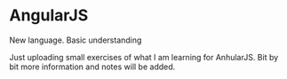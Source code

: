 # AngularJS
New language. Basic understanding

Just uploading small exercises of what I am learning for AnhularJS.
Bit by bit more information and notes will be added.
